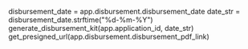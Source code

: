 
 

 disbursement_date = app.disbursement.disbursement_date
 date_str = disbursement_date.strftime("%d-%m-%Y")
 generate_disbursement_kit(app.application_id, date_str)
 get_presigned_url(app.disbursement.disbursement_pdf_link)